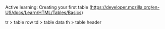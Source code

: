 Active learning: Creating your first table
(https://developer.mozilla.org/en-US/docs/Learn/HTML/Tables/Basics)

tr > table row
td > table data
th > table header 